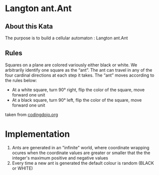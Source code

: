 # Langton ant.Ant
## About this Kata
The purpose is to build a cellular automaton : Langton ant.Ant

## Rules
Squares on a plane are colored variously either black or white. We arbitrarily identify one square as the “ant”. The ant can travel in any of the four cardinal directions at each step it takes. The “ant” moves according to the rules below:

* At a white square, turn 90° right, flip the color of the square, move forward one unit
* At a black square, turn 90° left, flip the color of the square, move forward one unit

taken from [codingdojo.org](http://codingdojo.org/kata/LangtonAnt/)

# Implementation
1. Ants are generated in an "infinite" world, where coordinate wrapping ocures when the coordinate values are greater or smaller that the the integer's maximum positive and negative values
2. Every time a new ant is generated the default colour is random (BLACK or WHITE) 
